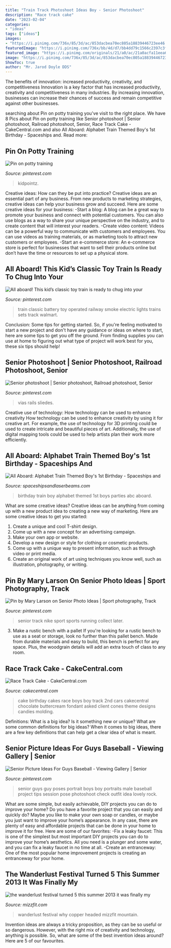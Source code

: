 ```yaml
---
title: "Train Track Photoshoot Ideas Boy - Senior Photoshoot"
description: "Race track cake"
date: "2023-02-04"
categories:
- "ideas"
tags: ["ideas"]
images:
- "https://i.pinimg.com/736x/85/3d/ac/853dacbea70ec805a18839446723ee46.jpg"
featuredImage: "https://i.pinimg.com/736x/bb/4d/d7/bb4dd79c1566c2397c3fe48bd8b46382.jpg"
featured_image: "https://i.pinimg.com/originals/21/a0/ac/21a0acfa11eea6d6c8934e717d2e17d4.jpg"
image: "https://i.pinimg.com/736x/85/3d/ac/853dacbea70ec805a18839446723ee46.jpg"
ShowToc: true
author: "Mr. Jarod Doyle DDS"
---
```



The benefits of innovation: increased productivity, creativity, and competitiveness
Innovation is a key factor that has increased productivity, creativity and competitiveness in many industries. By increasing innovation, businesses can increase their chances of success and remain competitive against other businesses.

	

		
searching about Pin on potty training you've visit to the right place. We have 8 Pics about Pin on potty training like Senior photoshoot | Senior photoshoot, Railroad photoshoot, Senior, Race Track Cake - CakeCentral.com and also All Aboard: Alphabet Train Themed Boy&#039;s 1st Birthday - Spaceships and. Read more:
		
    
## Pin On Potty Training

<img loading=lazy src="https://i.pinimg.com/736x/bb/4d/d7/bb4dd79c1566c2397c3fe48bd8b46382.jpg" onerror="this.onerror=null;this.src='https://tse2.mm.bing.net/th?id=OIP.EwBNW8Ktuyw_vkaEwCDH4gHaFu&amp;pid=15.1';" alt="Pin on potty training">

_Source: pinterest.com_

>kidpointz. 

	

Creative ideas: How can they be put into practice?
Creative ideas are an essential part of any business. From new products to marketing strategies, creative ideas can help your business grow and succeed. Here are some creative ideas for your business: 
-Start a blog: A blog can be a great way to promote your business and connect with potential customers. You can also use blogs as a way to share your unique perspective on the industry, and to create content that will interest your readers. 
-Create video content: Videos can be a powerful way to communicate with customers and employees. You can use videos as training materials, or as marketing tools to attract new customers or employees. 
-Start an e-commerce store: An e-commerce store is perfect for businesses that want to sell their products online but don’t have the time or resources to set up a physical store.

    
## All Aboard! This Kid’s Classic Toy Train Is Ready To Chug Into Your

<img loading=lazy src="https://i.pinimg.com/736x/85/3d/ac/853dacbea70ec805a18839446723ee46.jpg" onerror="this.onerror=null;this.src='https://tse4.mm.bing.net/th?id=OIP.gGcOjd6Ufppt7vARCBK3tAHaHa&amp;pid=15.1';" alt="All aboard! This kid’s classic toy train is ready to chug into your">

_Source: pinterest.com_

>train classic battery toy operated railway smoke electric lights trains sets track walmart. 

	

Conclusion: Some tips for getting started.
So, if you're feeling motivated to start a new project and don't have any guidance or ideas on where to start, here are some tips to get you off the ground. From finding supplies you can use at home to figuring out what type of project will work best for you, these six tips should help!

    
## Senior Photoshoot | Senior Photoshoot, Railroad Photoshoot, Senior

<img loading=lazy src="https://i.pinimg.com/736x/01/bb/c8/01bbc8d9ac342d29bea5010e42c4f093.jpg" onerror="this.onerror=null;this.src='https://tse1.mm.bing.net/th?id=OIP.OEeydXuLCo9uNrcOHTNCwgHaNk&amp;pid=15.1';" alt="Senior photoshoot | Senior photoshoot, Railroad photoshoot, Senior">

_Source: pinterest.com_

>vias rails sliedes. 

	

Creative use of technology: How technology can be used to enhance creativity
How technology can be used to enhance creativity by using it for creative art. For example, the use of technology for 3D printing could be used to create intricate and beautiful pieces of art. Additionally, the use of digital mapping tools could be used to help artists plan their work more efficiently.

    
## All Aboard: Alphabet Train Themed Boy&#039;s 1st Birthday - Spaceships And

<img loading=lazy src="https://spaceshipsandlaserbeams.com/wp-content/uploads/2015/09/alphabet-train-first-birthday-party-ideas-boys.jpg" onerror="this.onerror=null;this.src='https://tse3.mm.bing.net/th?id=OIP.EN8ktc5An97AE6zTe4Y5UQHaLH&amp;pid=15.1';" alt="All Aboard: Alphabet Train Themed Boy&#039;s 1st Birthday - Spaceships and">

_Source: spaceshipsandlaserbeams.com_

>birthday train boy alphabet themed 1st boys parties abc aboard. 

	

What are some creative ideas?
Creative ideas can be anything from coming up with a new product idea to creating a new way of marketing. Here are some creative ideas to get you started: 
1. Create a unique and cool T-shirt design.
2. Come up with a new concept for an advertising campaign.
3. Make your own app or website.
4. Develop a new design or style for clothing or cosmetic products. 
5. Come up with a unique way to present information, such as through video or print media. 
6. Create an original work of art using techniques you know well, such as illustration, photography, or writing.

    
## Pin By Mary Larson On Senior Photo Ideas | Sport Photography, Track

<img loading=lazy src="https://i.pinimg.com/originals/21/a0/ac/21a0acfa11eea6d6c8934e717d2e17d4.jpg" onerror="this.onerror=null;this.src='https://tse2.mm.bing.net/th?id=OIP.rqb9JFQfdLO7FHmKeejskAHaJ5&amp;pid=15.1';" alt="Pin by Mary Larson on Senior Photo Ideas | Sport photography, Track">

_Source: pinterest.com_

>senior track nike sport sports running collect later. 

	

3. Make a rustic bench with a pallet
If you're looking for a rustic bench to use as a seat or storage, look no further than this pallet bench. Made from durable materials and easy to build, this bench is perfect for any space. Plus, the woodgrain details will add an extra touch of class to any room.

    
## Race Track Cake - CakeCentral.com

<img loading=lazy src="https://cdn001.cakecentral.com/gallery/2015/03/900_892467cy6p_race-track-cake.jpg" onerror="this.onerror=null;this.src='https://tse4.mm.bing.net/th?id=OIP.ufnNEHzTTeboHUmkP6p8igHaJ6&amp;pid=15.1';" alt="Race Track Cake - CakeCentral.com">

_Source: cakecentral.com_

>cake birthday cakes race boys boy track 2nd cars cakecentral chocolate buttercream fondant asked client cones theme designs candies molding. 

	

Definitions: What is a big idea? Is it something new or unique? What are some common definitions for big ideas?
When it comes to big ideas, there are a few key definitions that can help get a clear idea of what is meant.

    
## Senior Picture Ideas For Guys Baseball - Viewing Gallery | Senior

<img loading=lazy src="https://i.pinimg.com/originals/78/f3/b4/78f3b467df0d742404b6acf47fd82d80.jpg" onerror="this.onerror=null;this.src='https://tse3.mm.bing.net/th?id=OIP.atL5tvdXi5Yp4-bH6tXQcgHaLH&amp;pid=15.1';" alt="Senior Picture Ideas For Guys Baseball - Viewing Gallery | Senior">

_Source: pinterest.com_

>senior guys guy poses portrait boys boy portraits male baseball project tips session pose photoshoot check outfit idea lovely rock. 

	

What are some simple, but easily achievable, DIY projects you can do to improve your home?
Do you have a favorite project that you can easily and quickly do? Maybe you like to make your own soap or candles, or maybe you just want to improve your home’s appearance. In any case, there are plenty of easy and affordable projects that can be done in your home to improve it for free. Here are some of our favorites: 
-Fix a leaky faucet: This is one of the simplest but most important DIY projects you can do to improve your home’s aesthetics. All you need is a plunger and some water, and you can fix a leaky faucet in no time at all. 
-Create an entranceway: One of the most popular home improvement projects is creating an entranceway for your home.

    
## The Wanderlust Festival Turned 5 This Summer 2013 It Was Finally My

<img loading=lazy src="http://mizzfit.com/Public/Files/post/wanderlust_festival_colorado_copper_mountain_review_event_for_women_yogis_mizzfit_fitness_fashion_866d74767a.jpg" onerror="this.onerror=null;this.src='https://tse1.mm.bing.net/th?id=OIP.8lUpIr9fj2sLvxQZUF8ZtQHaEx&amp;pid=15.1';" alt="the wanderlust festival turned 5 this summer 2013 it was finally my">

_Source: mizzfit.com_

>wanderlust festival why copper headed mizzfit mountain. 

	

Invention ideas are always a tricky proposition, as they can be so useful or so dangerous. However, with the right mix of creativity and technology, anything is possible. So, what are some of the best invention ideas around? Here are 5 of our favourites.

